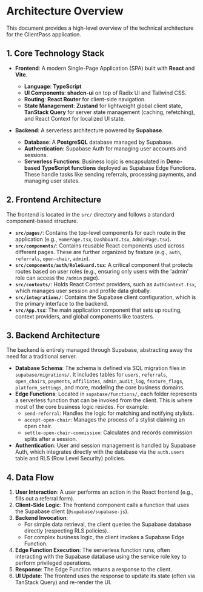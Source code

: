 # Architecture Overview

This document provides a high-level overview of the technical architecture for the ClientPass application.

## 1. Core Technology Stack

- **Frontend**: A modern Single-Page Application (SPA) built with **React** and **Vite**.
  - **Language**: **TypeScript**
  - **UI Components**: **shadcn-ui** on top of Radix UI and Tailwind CSS.
  - **Routing**: **React Router** for client-side navigation.
  - **State Management**: **Zustand** for lightweight global client state, **TanStack Query** for server state management (caching, refetching), and React Context for localized UI state.

- **Backend**: A serverless architecture powered by **Supabase**.
  - **Database**: A **PostgreSQL** database managed by Supabase.
  - **Authentication**: Supabase Auth for managing user accounts and sessions.
  - **Serverless Functions**: Business logic is encapsulated in **Deno-based TypeScript functions** deployed as Supabase Edge Functions. These handle tasks like sending referrals, processing payments, and managing user states.

## 2. Frontend Architecture

The frontend is located in the `src/` directory and follows a standard component-based structure.

- **`src/pages/`**: Contains the top-level components for each route in the application (e.g., `HomePage.tsx`, `Dashboard.tsx`, `AdminPage.tsx`).
- **`src/components/`**: Contains reusable React components used across different pages. These are further organized by feature (e.g., `auth`, `referrals`, `open-chair`, `admin`).
- **`src/components/auth/RoleGuard.tsx`**: A critical component that protects routes based on user roles (e.g., ensuring only users with the 'admin' role can access the `/admin` page).
- **`src/contexts/`**: Holds React Context providers, such as `AuthContext.tsx`, which manages user session and profile data globally.
- **`src/integrations/`**: Contains the Supabase client configuration, which is the primary interface to the backend.
- **`src/App.tsx`**: The main application component that sets up routing, context providers, and global components like toasters.

## 3. Backend Architecture

The backend is entirely managed through Supabase, abstracting away the need for a traditional server.

- **Database Schema**: The schema is defined via SQL migration files in `supabase/migrations/`. It includes tables for `users`, `referrals`, `open_chairs`, `payments`, `affiliates`, `admin_audit_log`, `feature_flags`, `platform_settings`, and more, modeling the core business domains.
- **Edge Functions**: Located in `supabase/functions/`, each folder represents a serverless function that can be invoked from the client. This is where most of the core business logic resides. For example:
  - `send-referral`: Handles the logic for matching and notifying stylists.
  - `accept-open-chair`: Manages the process of a stylist claiming an open chair.
  - `settle-open-chair-commission`: Calculates and records commission splits after a session.
- **Authentication**: User and session management is handled by Supabase Auth, which integrates directly with the database via the `auth.users` table and RLS (Row Level Security) policies.

## 4. Data Flow

1.  **User Interaction**: A user performs an action in the React frontend (e.g., fills out a referral form).
2.  **Client-Side Logic**: The frontend component calls a function that uses the Supabase client (`@supabase/supabase-js`).
3.  **Backend Invocation**:
    - For simple data retrieval, the client queries the Supabase database directly (respecting RLS policies).
    - For complex business logic, the client invokes a Supabase Edge Function.
4.  **Edge Function Execution**: The serverless function runs, often interacting with the Supabase database using the service role key to perform privileged operations.
5.  **Response**: The Edge Function returns a response to the client.
6.  **UI Update**: The frontend uses the response to update its state (often via TanStack Query) and re-render the UI.
